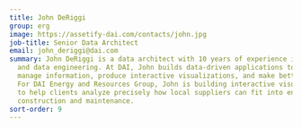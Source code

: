 ```yaml
---
title: John DeRiggi
group: erg
image: https://assetify-dai.com/contacts/john.jpg
job-title: Senior Data Architect
email: john_deriggi@dai.com
summary: John DeRiggi is a data architect with 10 years of experience in software
  and data engineering. At DAI, John builds data-driven applications to help projects
  manage information, produce interactive visualizations, and make better decisions.
  For DAI Energy and Resources Group, John is building interactive visualizations
  to help clients analyze precisely how local suppliers can fit into energy systems
  construction and maintenance.
sort-order: 9
---
```



